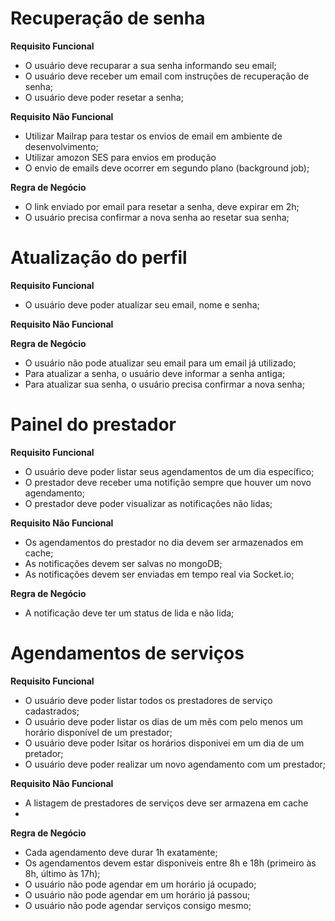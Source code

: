 # Recuperação de senha

**Requisito Funcional**

- O usuário deve recuparar a sua senha informando seu email;
- O usuário deve receber um email com instruções de recuperação de senha;
- O usuário deve poder resetar a senha;

**Requisito Não Funcional**

- Utilizar Mailrap para testar os envios de email em ambiente de desenvolvimento;
- Utilizar amozon SES para envios em produção
- O envio de emails deve ocorrer em segundo plano (background job);

**Regra de Negócio**

- O link enviado por email para resetar a senha, deve expirar em 2h;
- O usuário precisa confirmar a nova senha ao resetar sua senha;

# Atualização do perfil

**Requisito Funcional**

- O usuário deve poder atualizar seu email, nome e senha;

**Requisito Não Funcional**

**Regra de Negócio**

- O usuário não pode atualizar seu email para um email já utilizado;
- Para atualizar a senha, o usuário deve informar a senha antiga;
- Para atualizar sua senha, o usuário precisa confirmar a nova senha;

# Painel do prestador

**Requisito Funcional**

- O usuário deve poder listar seus agendamentos de um dia específico;
- O prestador deve receber uma notifição sempre que houver um novo agendamento;
- O prestador deve poder visualizar as notificações não lidas;

**Requisito Não Funcional**

- Os agendamentos do prestador no dia devem ser armazenados em cache;
- As notificações devem ser salvas no mongoDB;
- As notificações devem ser enviadas em tempo real via Socket.io;

**Regra de Negócio**

- A notificação deve ter um status de lida e não lida;

# Agendamentos de serviços

**Requisito Funcional**

- O usuário deve poder listar todos os prestadores de serviço cadastrados;
- O usuário deve poder listar os dias de um mês com pelo menos um horário disponível de um prestador;
- O usuário deve poder lsitar os horários disponivei em um dia de um pretador;
- O usuário deve poder realizar um novo agendamento com um prestador;

**Requisito Não Funcional**

- A listagem de prestadores de serviços deve ser armazena em cache
-

**Regra de Negócio**

- Cada agendamento deve durar 1h exatamente;
- Os agendamentos devem estar disponiveis entre 8h e 18h (primeiro às 8h, último às 17h);
- O usuário não pode agendar em um horário já ocupado;
- O usuário não pode agendar em um horário já passou;
- O usuário não pode agendar serviços consigo mesmo;
